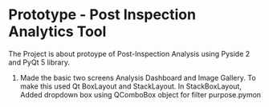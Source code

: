 # Prototype - Post Inspection Analytics Tool 

The Project is about protoype of Post-Inspection Analysis using Pyside 2 and PyQt 5 library. 

1. Made the basic two screens Analysis Dashboard and Image Gallery. To make this used Qt BoxLayout and StackLayout. In StackBoxLayout, Added dropdown box using QComboBox object for filter purpose.pymon